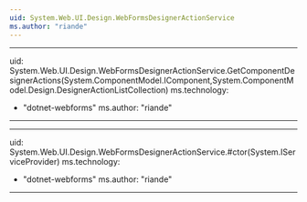 ```yaml
---
uid: System.Web.UI.Design.WebFormsDesignerActionService
ms.author: "riande"
---
```


---
uid: System.Web.UI.Design.WebFormsDesignerActionService.GetComponentDesignerActions(System.ComponentModel.IComponent,System.ComponentModel.Design.DesignerActionListCollection)
ms.technology: 
  - "dotnet-webforms"
ms.author: "riande"
---

---
uid: System.Web.UI.Design.WebFormsDesignerActionService.#ctor(System.IServiceProvider)
ms.technology: 
  - "dotnet-webforms"
ms.author: "riande"
---
